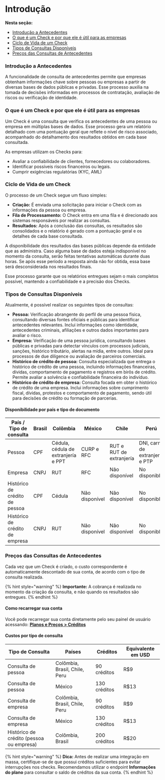 # Introdução

**Nesta seção:**

* [Introdução a Antecedentes](https://docs.zapsign.com.br/background_checks/introducao#introducao-a-antecedentes)
* [O que é um Check e por que ele é útil para as empresas](https://docs.zapsign.com.br/background_checks/introducao#o-que-e-um-check-e-por-que-ele-e-util-para-as-empresas)
* [Ciclo de Vida de um Check](https://docs.zapsign.com.br/background_checks/introducao#ciclo-de-vida-de-um-check)
* [Tipos de Consultas Disponíveis](https://docs.zapsign.com.br/background_checks/introducao#tipos-de-consultas-disponiveis)
* [Preços das Consultas de Antecedentes](https://docs.zapsign.com.br/background_checks/introducao#precos-das-consultas-de-antecedentes)

### Introdução a Antecedentes

A funcionalidade de consulta de antecedentes permite que empresas obtenham informações chave sobre pessoas ou empresas a partir de diversas bases de dados públicas e privadas. Esse processo auxilia na tomada de decisões informadas em processos de contratação, avaliação de riscos ou verificação de identidade.

### O que é um Check e por que ele é útil para as empresas

Um Check é uma consulta que verifica os antecedentes de uma pessoa ou empresa em múltiplas bases de dados. Esse processo gera um relatório detalhado com uma pontuação geral que reflete o nível de risco associado, acompanhado do detalhamento dos resultados obtidos em cada base consultada.

As empresas utilizam os Checks para:

* Avaliar a confiabilidade de clientes, fornecedores ou colaboradores.
* Identificar possíveis riscos financeiros ou legais.
* Cumprir exigências regulatórias (KYC, AML)

### Ciclo de Vida de um Check

O processo de um Check segue um fluxo simples:

* **Criação:** É enviada uma solicitação para iniciar o Check com as informações da pessoa ou empresa.
* **Fila de Processamento:** O Check entra em uma fila e é direcionado aos sistemas responsáveis por realizar as consultas.
* **Resultados:** Após a conclusão das consultas, os resultados são consolidados e o relatório é gerado com a pontuação geral e os detalhes de cada base consultada.

A disponibilidade dos resultados das bases públicas depende da entidade que as administra. Caso alguma base de dados esteja indisponível no momento da consulta, serão feitas tentativas automáticas durante duas horas. Se após esse período a resposta ainda não for obtida, essa base será desconsiderada nos resultados finais.

Esse processo garante que os relatórios entregues sejam o mais completos possível, mantendo a confiabilidade e a precisão dos Checks.

### Tipos de Consultas Disponíveis

Atualmente, é possível realizar os seguintes tipos de consultas:

* **Pessoa:** Verificação abrangente do perfil de uma pessoa física, consultando diversas fontes oficiais e públicas para identificar antecedentes relevantes. Inclui informações como identidade, antecedentes criminais, afiliações e outros dados importantes para avaliar o risco.
* **Empresa:** Verificação de uma pessoa jurídica, consultando bases públicas e privadas para detectar vínculos com processos judiciais, sanções, histórico tributário, alertas na mídia, entre outros. Ideal para processos de due diligence ou avaliação de parceiros comerciais.
* **Histórico de crédito de pessoa:** Consulta especializada que entrega o histórico de crédito de uma pessoa, incluindo informações financeiras, dívidas, comportamento de pagamento e registros em birôs de crédito. Permite avaliar a solvência e confiabilidade financeira do indivíduo.
* **Histórico de crédito de empresa:** Consulta focada em obter o histórico de crédito de uma empresa. Inclui informações sobre cumprimento fiscal, dívidas, protestos e comportamento de pagamento, sendo útil para decisões de crédito ou formação de parcerias.

#### Disponibilidade por país e tipo de documento

| País / Tipo de consulta         | Brasil | Colômbia                            | México         | Chile                    | Perú                            |
| ------------------------------- | ------ | ----------------------------------- | -------------- | ------------------------ | ------------------------------- |
| Pessoa                          | CPF    | Cédula, cédula de extranjería e PPT | CURP e RFC     | RUT e RUT de extranjería | DNI, carné de extranjería e PTP |
| Empresa                         | CNPJ   | RUT                                 | RFC            | Não disponível           | No disponible                   |
| Histórico de crédito de pessoa  | CPF    | Cédula                              | Não disponível | Não disponível           | No disponible                   |
| Histórico de crédito de empresa | CNPJ   | RUT                                 | Não disponível | Não disponível           | No disponible                   |

### Preços das Consultas de Antecedentes

Cada vez que um Check é criado, o custo correspondente é automaticamente descontado de sua conta, de acordo com o tipo de consulta realizada.

{% hint style="warning" %}
**Importante:** A cobrança é realizada no momento da criação da consulta, e não quando os resultados são entregues.
{% endhint %}

#### Como recarregar sua conta

Você pode recarregar sua conta diretamente pelo seu painel de usuário acessando: [**Planos e Preços > Créditos**](https://app.zapsign.com.br/conta/configuracoes/plans?tab=credits)

#### Custos por tipo de consulta

| Tipo de Consulta                         | Países                        | Créditos     | Equivalente em USD |
| ---------------------------------------- | ----------------------------- | ------------ | ------------------ |
| Consulta de pessoa                       | Colômbia, Brasil, Chile, Peru | 90 créditos  | R$9                |
| Consulta de pessoa                       | México                        | 130 créditos | R$13               |
| Consulta de empresa                      | Colômbia, Brasil, Chile, Peru | 90 créditos  | R$9                |
| Consulta de empresa                      | México                        | 130 créditos | R$13               |
| Histórico de crédito (pessoa ou empresa) | Colômbia, Brasil              | 200 créditos | R$20               |

{% hint style="warning" %}
**Dica:** Antes de realizar uma integração em massa, certifique-se de que possui créditos suficientes para evitar interrupções nos checks. Recomendamos utilizar o endpoint **Informações do plano** para consultar o saldo de créditos da sua conta.
{% endhint %}
